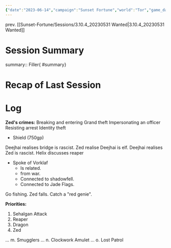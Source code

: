 ```yaml
---
{"date":"2023-06-14","campaign":"Sunset Fortune","world":"Tor","game_date":null,"type":"session","location":"Saltmarsh","characters":["Jean-Luc","Xhang","Deejhai","Zed"],"tags":["session","#sf"],"icon":"FasFileLines","dg-publish":true,"permalink":"/sunset-fortune/sessions/3-10-4-b-20230614-down-with-the-bourgeoisie/","dgPassFrontmatter":true,"created":"2024-01-26T23:17:04.412+10:30"}
---
```


prev. [[Sunset-Fortune/Sessions/3.10.4_20230531 Wanted\|3.10.4_20230531 Wanted]]
# Session Summary
summary:: Filler{ #summary}

# Recap of Last Session

# Log
**Zed's crimes:** Breaking and entering
Grand theft
Impersonating an officer
Resisting arrest
Identity theft 


- Shield (750gp)

Deejhai realises bridge is rascist. 
Zed realise Deejhai is elf. 
Deejhai realises Zed is rascist. 
Helix discusses reaper

- Spoke of Vorklaf
    - Is related.
    - from war.
    - Connected to shadowfell.
    - Connected to Jade Flags.

Go fishing. 
Zed falls. 
Catch a "red genie". 

**Priorities:**
1. Sehalgan Attack
2. Reaper
3. Dragon
4. Zed

... 
m. 
Smugglers 
... 
n. Clockwork Amulet 
... 
o. Lost Patrol